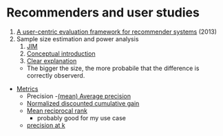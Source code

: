 # Recommenders and user studies

1. [A user-centric evaluation framework for recommender systems](https://dl.acm.org/doi/10.1145/2043932.2043962) (2013)
2. Sample size estimation and power analysis
   1. [JIM](https://statisticsbyjim.com/hypothesis-testing/sample-size-power-analysis/) 
   2. [Conceptual introduction](https://www.youtube.com/watch?v=QBONLUp7i28)
   3. [Clear explanation](https://www.youtube.com/watch?v=VX_M3tIyiYk)
   - The bigger the size, the more probabile that the difference is correctly observerd.

- [Metrics](https://en.wikipedia.org/wiki/Evaluation_measures_(information_retrieval)#Mean_average_precision)
  - Precision
  -[(mean) Average precision](https://www.evidentlyai.com/ranking-metrics/mean-average-precision-map)
  - [Normalized discounted cumulative gain](https://www.evidentlyai.com/ranking-metrics/ndcg-metric)
  - [Mean reciprocal rank](https://www.evidentlyai.com/ranking-metrics/mean-reciprocal-rank-mrr)
    - probably good for my use case
  - [precision at k](https://www.evidentlyai.com/ranking-metrics/precision-recall-at-k)